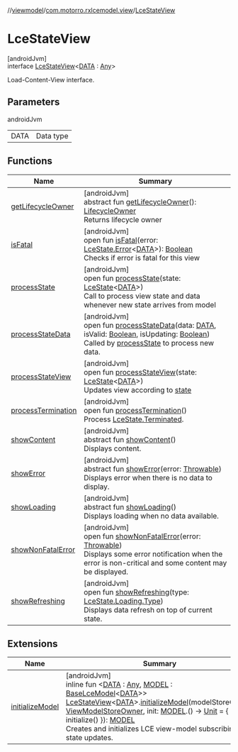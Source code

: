 //[viewmodel](../../../index.md)/[com.motorro.rxlcemodel.view](../index.md)/[LceStateView](index.md)

# LceStateView

[androidJvm]\
interface [LceStateView](index.md)&lt;[DATA](index.md) : [Any](https://kotlinlang.org/api/latest/jvm/stdlib/kotlin/-any/index.html)&gt;

Load-Content-View interface.

## Parameters

androidJvm

| | |
|---|---|
| DATA | Data type |

## Functions

| Name | Summary |
|---|---|
| [getLifecycleOwner](get-lifecycle-owner.md) | [androidJvm]<br>abstract fun [getLifecycleOwner](get-lifecycle-owner.md)(): [LifecycleOwner](https://developer.android.com/reference/kotlin/androidx/lifecycle/LifecycleOwner.html)<br>Returns lifecycle owner |
| [isFatal](is-fatal.md) | [androidJvm]<br>open fun [isFatal](is-fatal.md)(error: [LceState.Error](../../../../base/base/com.motorro.rxlcemodel.base/-lce-state/-error/index.md)&lt;[DATA](index.md)&gt;): [Boolean](https://kotlinlang.org/api/latest/jvm/stdlib/kotlin/-boolean/index.html)<br>Checks if error is fatal for this view |
| [processState](process-state.md) | [androidJvm]<br>open fun [processState](process-state.md)(state: [LceState](../../../../base/base/com.motorro.rxlcemodel.base/-lce-state/index.md)&lt;[DATA](index.md)&gt;)<br>Call to process view state and data whenever new state arrives from model |
| [processStateData](process-state-data.md) | [androidJvm]<br>open fun [processStateData](process-state-data.md)(data: [DATA](index.md), isValid: [Boolean](https://kotlinlang.org/api/latest/jvm/stdlib/kotlin/-boolean/index.html), isUpdating: [Boolean](https://kotlinlang.org/api/latest/jvm/stdlib/kotlin/-boolean/index.html))<br>Called by [processState](process-state.md) to process new data. |
| [processStateView](process-state-view.md) | [androidJvm]<br>open fun [processStateView](process-state-view.md)(state: [LceState](../../../../base/base/com.motorro.rxlcemodel.base/-lce-state/index.md)&lt;[DATA](index.md)&gt;)<br>Updates view according to [state](process-state-view.md) |
| [processTermination](process-termination.md) | [androidJvm]<br>open fun [processTermination](process-termination.md)()<br>Process [LceState.Terminated](../../../../base/base/com.motorro.rxlcemodel.base/-lce-state/-terminated/index.md). |
| [showContent](show-content.md) | [androidJvm]<br>abstract fun [showContent](show-content.md)()<br>Displays content. |
| [showError](show-error.md) | [androidJvm]<br>abstract fun [showError](show-error.md)(error: [Throwable](https://kotlinlang.org/api/latest/jvm/stdlib/kotlin/-throwable/index.html))<br>Displays error when there is no data to display. |
| [showLoading](show-loading.md) | [androidJvm]<br>abstract fun [showLoading](show-loading.md)()<br>Displays loading when no data available. |
| [showNonFatalError](show-non-fatal-error.md) | [androidJvm]<br>open fun [showNonFatalError](show-non-fatal-error.md)(error: [Throwable](https://kotlinlang.org/api/latest/jvm/stdlib/kotlin/-throwable/index.html))<br>Displays some error notification when the error is non-critical and some content may be displayed. |
| [showRefreshing](show-refreshing.md) | [androidJvm]<br>open fun [showRefreshing](show-refreshing.md)(type: [LceState.Loading.Type](../../../../base/base/com.motorro.rxlcemodel.base/-lce-state/-loading/-type/index.md))<br>Displays data refresh on top of current state. |

## Extensions

| Name | Summary |
|---|---|
| [initializeModel](../initialize-model.md) | [androidJvm]<br>inline fun &lt;[DATA](../initialize-model.md) : [Any](https://kotlinlang.org/api/latest/jvm/stdlib/kotlin/-any/index.html), [MODEL](../initialize-model.md) : [BaseLceModel](../../com.motorro.rxlcemodel.viewmodel/-base-lce-model/index.md)&lt;[DATA](../initialize-model.md)&gt;&gt; [LceStateView](index.md)&lt;[DATA](../initialize-model.md)&gt;.[initializeModel](../initialize-model.md)(modelStoreOwner: [ViewModelStoreOwner](https://developer.android.com/reference/kotlin/androidx/lifecycle/ViewModelStoreOwner.html), init: [MODEL](../initialize-model.md).() -&gt; [Unit](https://kotlinlang.org/api/latest/jvm/stdlib/kotlin/-unit/index.html) = { initialize() }): [MODEL](../initialize-model.md)<br>Creates and initializes LCE view-model subscribing to state updates. |
